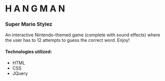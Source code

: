 # H  A  N  G  M  A  N 
### Super Mario Stylez

An interactive Nintendo-themed game (complete with sound effects) where the user has to 12 attempts to guess the correct word. Enjoy!

#### Technologies utilized: 

* HTML 
* CSS
* JQuery

